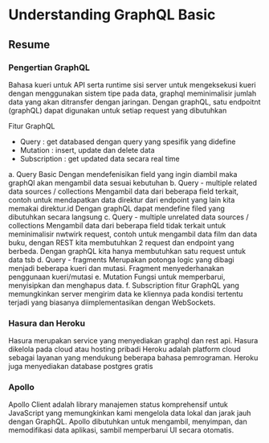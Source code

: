 # Understanding GraphQL Basic

## Resume

### Pengertian GraphQL
Bahasa kueri untuk API serta runtime sisi server untuk mengeksekusi kueri 
dengan menggunakan sistem tipe pada data, graphql meminimalisir jumlah data yang akan
ditransfer dengan jaringan. Dengan graphQL, satu endpoitnt (graphQL) dapat digunakan
untuk setiap request yang dibutuhkan

Fitur GraphQL
- Query : get databased dengan query yang spesifik yang didefine
- Mutation : insert, update dan delete data
- Subscription : get updated data secara real time

a. Query Basic
Dengan mendefenisikan field yang ingin diambil maka graphQl akan mengambil data sesuai kebutuhan
b. Query - multiple related data sources / collections
Mengambil data dari beberapa field terkait, contoh untuk mendapatkan data direktur dari endpoint yang lain kita memakai direktur.id
Dengan graphQL dapat mendefine filed yang dibutuhkan secara langsung
c. Query - multiple unrelated data sources / collections
Mengambil data dari beberapa field tidak terkait untuk meminimalisir nwtwirk request, contoh untuk mengambil data film dan data buku, dengan REST kita membutuhkan 2 request dan endpoint yang berbeda.
Dengan graphQL kita hanya membutuhkan satu request untuk data tsb
d. Query - fragments
Merupakan potonga logic yang dibagi menjadi beberapa kueri dan mutasi. Fragment menyederhanakan penggunaan kueri/mutasi
e. Mutation
Fungsi untuk memperbarui, menyisipkan dan menghapus data. 
f. Subscription
fitur GraphQL yang memungkinkan server mengirim data ke kliennya pada kondisi tertentu terjadi yang biasanya diimplementasikan dengan WebSockets. 

### Hasura dan Heroku
Hasura merupakan service yang menyediakan graphql dan rest api. Hasura dikelola pada cloud atau hosting pribadi
Heroku adalah platform cloud sebagai layanan yang mendukung beberapa bahasa pemrograman. Heroku juga menyediakan database postgres gratis

### Apollo
Apollo Client adalah library manajemen status komprehensif untuk JavaScript yang memungkinkan kami mengelola data lokal dan jarak jauh dengan GraphQL. Apollo dibutuhkan untuk mengambil, menyimpan, dan memodifikasi data aplikasi, sambil memperbarui UI secara otomatis.